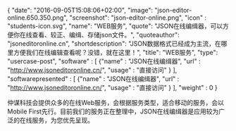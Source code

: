 {
  "date": "2016-09-05T15:08:06+02:00",
  "image": "json-editor-online.650.350.png",
  "screenshot": "json-editor-online.png",
  "icon" : "students-icon.svg",
  "name": "WEB服务",
  "quote": "JSON在线编缉器，可以方便你在线查看、较正、编缉、存储json文件。",
  "quoteauthor": "jsoneditoronline.cn",
  "shortdescription": "JSON数据格式已经成为主流，在哪里方便我们在线编辑查看呢？没错，就在这里！",
  "title": "WEB服务",
  "type": "usercase-post",
  "software" : [
  {"name" : "JSON在线编缉器", "url" : "http://www.jsoneditoronline.cn/", "usage" : "直接访问" }
  ],
  "softwarepresented" : [
  {"name" : "JSON在线编缉器", "url" : "http://www.jsoneditoronline.cn/", "usage" : "直接访问" }
  ],
  "weight" : 0
}

仲谋科技会提供众多的在线Web服务，会根据服务类型，适合移动的服务，会以Mobile First先行。目前我们的服务正在整理中，JSON在线编缉器是应用较为广泛的在线服务，为您优先呈现。